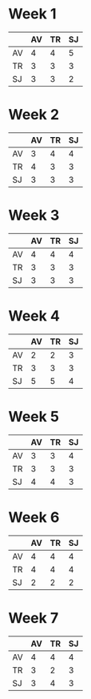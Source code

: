 ﻿# Week 1
|    | AV | TR | SJ |
|----|----|----|----|
| AV | 4  | 4  | 5  |
| TR | 3  | 3  | 3  |
| SJ | 3  | 3  | 2  |

# Week 2
|    | AV | TR | SJ |
|----|----|----|----|
| AV | 3  | 4  | 4  |
| TR | 4  | 3  | 3  |
| SJ | 3  | 3  | 3  |

# Week 3
|    | AV | TR | SJ |
|----|----|----|----|
| AV | 4  | 4  | 4  |
| TR | 3  | 3  | 3  |
| SJ | 3  | 3  | 3  |

# Week 4
|    | AV | TR | SJ |
|----|----|----|----|
| AV | 2  | 2  | 3  |
| TR | 3  | 3  | 3  |
| SJ | 5  | 5  | 4  |

# Week 5
|    | AV | TR | SJ |
|----|----|----|----|
| AV | 3  | 3  | 4  |
| TR | 3  | 3  | 3  |
| SJ | 4  | 4  | 3  |

# Week 6
|    | AV | TR | SJ |
|----|----|----|----|
| AV | 4  | 4  | 4  |
| TR | 4  | 4  | 4  |
| SJ | 2  | 2  | 2  |

# Week 7
|    | AV | TR | SJ |
|----|----|----|----|
| AV | 4  | 4  | 4  |
| TR | 3  | 2  | 3  |
| SJ | 3  | 4  | 3  |
